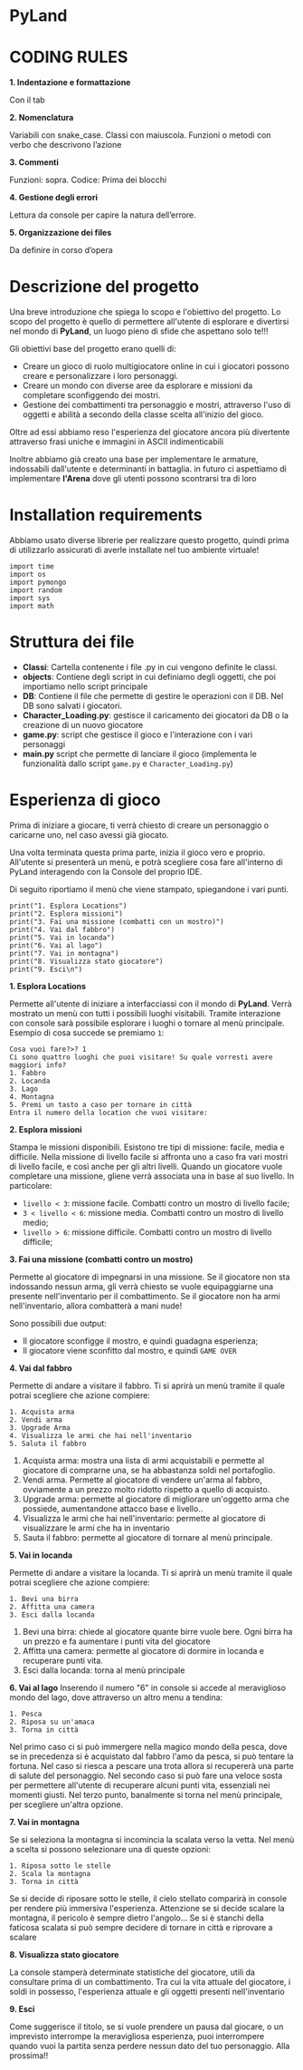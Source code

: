 # PyLand


# CODING RULES

  
**1. Indentazione e formattazione**

Con il tab

  

**2. Nomenclatura**

Variabili con snake_case. Classi con maiuscola. Funzioni o metodi con verbo che descrivono l’azione

  

**3. Commenti**

Funzioni: sopra.
Codice: Prima dei blocchi

  

**4. Gestione degli errori**

Lettura da console per capire la natura dell’errore.

  

**5. Organizzazione dei files**

Da definire in corso d’opera


# Descrizione del progetto

Una breve introduzione che spiega lo scopo e l'obiettivo del progetto.
Lo scopo del progetto è quello di permettere all'utente di esplorare e divertirsi nel mondo di **PyLand**, un luogo pieno di sfide che aspettano solo te!!!

Gli obiettivi base del progetto erano quelli di:
- Creare  un gioco di ruolo multigiocatore online in cui i giocatori possono creare e personalizzare i loro personaggi.
- Creare un mondo con diverse aree da esplorare e missioni da completare sconfiggendo dei mostri.
- Gestione dei combattimenti tra personaggio e mostri, attraverso l'uso di oggetti e abilità a secondo della classe scelta all'inizio del gioco.

Oltre ad essi abbiamo reso l'esperienza del giocatore ancora più divertente attraverso frasi uniche e immagini in ASCII indimenticabili

Inoltre abbiamo già creato una base per implementare le armature, indossabili dall'utente e determinanti in battaglia. in futuro ci aspettiamo di implementare **l'Arena** dove gli utenti possono scontrarsi tra di loro 

# Installation requirements
Abbiamo usato diverse librerie per realizzare questo progetto, quindi prima di utilizzarlo assicurati di averle installate nel tuo ambiente virtuale!

    import time
    import os
    import pymongo
    import random
    import sys
    import math

# Struttura dei file

* **Classi**: Cartella contenente i file .py in cui vengono definite le classi.
* **objects**: Contiene degli script in cui definiamo degli oggetti, che poi importiamo nello script principale
* **DB**: Contiene il file che permette di gestire le operazioni con il DB. Nel DB sono salvati i giocatori.
* **Character_Loading.py**: gestisce il caricamento dei giocatori da DB o la creazione di un nuovo giocatore
* **game.py**: script che gestisce il gioco e l'interazione con i vari personaggi
* **main.py** script che permette di lanciare il gioco (implementa le funzionalità dallo script `game.py` e `Character_Loading.py`)


# Esperienza di gioco

Prima di iniziare a giocare, ti verrà chiesto di creare un personaggio o caricarne uno, nel caso avessi già giocato.

Una volta terminata questa prima parte, inizia il gioco vero e proprio. All'utente si presenterà un menù, e potrà scegliere cosa fare all'interno di PyLand interagendo con la Console del proprio IDE.

Di seguito riportiamo il menù che viene stampato, spiegandone i vari punti.

    print("1. Esplora Locations")  
    print("2. Esplora missioni")  
    print("3. Fai una missione (combatti con un mostro)")  
    print("4. Vai dal fabbro")  
    print("5. Vai in locanda")  
    print("6. Vai al lago")  
    print("7. Vai in montagna")  
    print("8. Visualizza stato giocatore")  
    print("9. Esci\n")



**1. Esplora Locations**

Permette all'utente di iniziare a interfacciassi con il mondo di **PyLand**.
Verrà mostrato un menù con tutti i possibili luoghi visitabili. Tramite interazione con console sarà possibile esplorare i luoghi o tornare al menù principale.
Esempio di cosa succede se premiamo `1`:

    Cosa vuoi fare?>? 1
    Ci sono quattro luoghi che puoi visitare! Su quale vorresti avere maggiori info?
    1. Fabbro
    2. Locanda
    3. Lago
    4. Montagna
    5. Premi un tasto a caso per tornare in città
    Entra il numero della location che vuoi visitare: 

**2. Esplora missioni**

Stampa le missioni disponibili. Esistono tre tipi di missione: facile, media e difficile. Nella missione di livello facile si affronta uno a caso fra vari mostri di livello facile, e così anche per gli altri livelli. Quando un giocatore vuole completare una missione, gliene verrà associata una in base al suo livello. In particolare:

* `livello < 3`: missione facile. Combatti contro un mostro di livello facile;
* `3 < livello < 6`: missione media. Combatti contro un mostro di livello medio;
* `livello > 6`: missione difficile. Combatti contro un mostro di livello difficile;

**3. Fai una missione (combatti contro un mostro)**

Permette al giocatore di impegnarsi in una missione. Se il giocatore non sta indossando nessun arma, gli verrà chiesto se vuole equipaggiarne una presente nell'inventario per il combattimento. Se il giocatore non ha armi nell'inventario, allora combatterà a mani nude!

Sono possibili due output:
* Il giocatore sconfigge il mostro, e quindi guadagna esperienza;
* Il giocatore viene sconfitto dal mostro, e quindi `GAME OVER`

**4. Vai dal fabbro** 

Permette di andare a visitare il fabbro. Ti si aprirà un menù tramite il quale potrai scegliere che azione compiere:

    1. Acquista arma
    2. Vendi arma
    3. Upgrade Arma
    4. Visualizza le armi che hai nell'inventario
    5. Saluta il fabbro

1. Acquista arma: mostra una lista di armi acquistabili e permette al giocatore di comprarne una, se ha abbastanza soldi nel portafoglio. 
2. Vendi arma. Permette al giocatore di vendere un'arma al fabbro, ovviamente a un prezzo molto ridotto rispetto a quello di acquisto.
3. Upgrade arma: permette al giocatore di migliorare un'oggetto arma che possiede, aumentandone attacco base e livello..
4. Visualizza le armi che hai nell'inventario: permette al giocatore di visualizzare le armi che ha in inventario
5. Sauta il fabbro: permette al giocatore di tornare al menù principale.

**5. Vai in locanda**

Permette di andare a visitare la locanda. Ti si aprirà un menù tramite il quale potrai scegliere che azione compiere:

    1. Bevi una birra
    2. Affitta una camera
    3. Esci dalla locanda

1. Bevi una birra: chiede al giocatore quante birre vuole bere. Ogni birra ha un prezzo e fa aumentare i punti vita del giocatore
2. Affitta una camera: permette al giocatore di dormire in locanda e recuperare punti vita.
3. Esci dalla locanda: torna al menù principale

**6. Vai al lago**
Inserendo il numero "6" in console si accede al meraviglioso mondo del lago, dove attraverso un altro menu a tendina:

    1. Pesca
    2. Riposa su un'amaca
    3. Torna in città

Nel primo caso ci si può immergere nella magico mondo della pesca, dove se in precedenza si è acquistato dal fabbro l'amo da pesca, si può tentare la fortuna. Nel caso si riesca a pescare una trota allora si recupererà una parte di salute del personaggio.
Nel secondo caso si può fare una veloce sosta per permettere all'utente di recuperare alcuni punti vita, essenziali nei momenti giusti.
Nel terzo punto, banalmente si torna nel menù principale, per scegliere un'altra opzione.

**7. Vai in montagna**

Se si seleziona la montagna si incomincia la scalata verso la vetta. Nel menù a scelta si possono selezionare una di queste opzioni:

    1. Riposa sotto le stelle
    2. Scala la montagna
    3. Torna in città

Se si decide di riposare sotto le stelle, il cielo stellato comparirà in console per rendere più immersiva l'esperienza.
Attenzione se si decide scalare la montagna, il pericolo è sempre dietro l'angolo...
Se si è stanchi della faticosa scalata si può sempre decidere di tornare in città e riprovare a scalare

**8. Visualizza stato giocatore**

La console stamperà determinate statistiche del giocatore, utili da consultare prima di un combattimento. Tra cui  la vita attuale del giocatore, i soldi in possesso, l'esperienza attuale e gli oggetti presenti nell'inventario

**9. Esci**

Come suggerisce il titolo, se si vuole prendere un pausa dal giocare, o un imprevisto interrompe la meravigliosa esperienza, puoi interrompere quando vuoi la partita senza perdere nessun dato del tuo personaggio. Alla prossima!!
